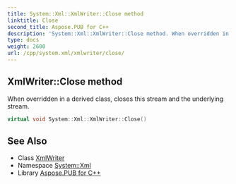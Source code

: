 ```yaml
---
title: System::Xml::XmlWriter::Close method
linktitle: Close
second_title: Aspose.PUB for C++
description: 'System::Xml::XmlWriter::Close method. When overridden in a derived class, closes this stream and the underlying stream in C++.'
type: docs
weight: 2600
url: /cpp/system.xml/xmlwriter/close/
---
```

## XmlWriter::Close method


When overridden in a derived class, closes this stream and the underlying stream.

```cpp
virtual void System::Xml::XmlWriter::Close()
```


## See Also

* Class [XmlWriter](../)
* Namespace [System::Xml](../../)
* Library [Aspose.PUB for C++](../../../)
